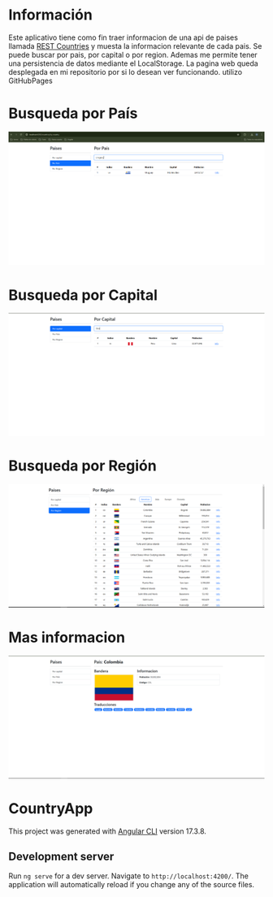 # Información
Este aplicativo tiene como fin traer informacion de una api de paises llamada [REST Countries](https://restcountries.com/#endpoints-translation) y muesta la informacion relevante
de cada pais. Se puede buscar por pais, por capital o por region. Ademas me permite tener una persistencia de datos mediante el LocalStorage. La pagina web queda desplegada en mi repositorio por si lo desean ver funcionando. utilizo GitHubPages


# Busqueda por País  
![Busqueda por país](/src/assets/img/1.png)
# Busqueda por Capital  
![Busqueda por capital](/src/assets/img/2.png)
# Busqueda por Región  
![Busqueda por region](/src/assets/img/3.png)
# Mas informacion  
![Informacion de cada pais](/src/assets/img/4.png)

# CountryApp

This project was generated with [Angular CLI](https://github.com/angular/angular-cli) version 17.3.8.

## Development server

Run `ng serve` for a dev server. Navigate to `http://localhost:4200/`. The application will automatically reload if you change any of the source files.

